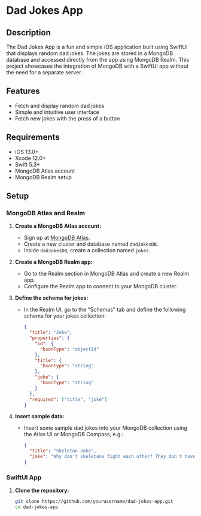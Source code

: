 # Dad Jokes App

## Description

The Dad Jokes App is a fun and simple iOS application built using SwiftUI that displays random dad jokes. The jokes are stored in a MongoDB database and accessed directly from the app using MongoDB Realm. This project showcases the integration of MongoDB with a SwiftUI app without the need for a separate server.

## Features

- Fetch and display random dad jokes
- Simple and intuitive user interface
- Fetch new jokes with the press of a button

## Requirements

- iOS 13.0+
- Xcode 12.0+
- Swift 5.3+
- MongoDB Atlas account
- MongoDB Realm setup

## Setup

### MongoDB Atlas and Realm

1. **Create a MongoDB Atlas account:**
   - Sign up at [MongoDB Atlas](https://www.mongodb.com/cloud/atlas).
   - Create a new cluster and database named `dadJokesDB`.
   - Inside `dadJokesDB`, create a collection named `jokes`.

2. **Create a MongoDB Realm app:**
   - Go to the Realm section in MongoDB Atlas and create a new Realm app.
   - Configure the Realm app to connect to your MongoDB cluster.

3. **Define the schema for jokes:**
   - In the Realm UI, go to the "Schemas" tab and define the following schema for your jokes collection:
     ```json
     {
       "title": "Joke",
       "properties": {
         "id": {
           "bsonType": "objectId"
         },
         "title": {
           "bsonType": "string"
         },
         "joke": {
           "bsonType": "string"
         }
       },
       "required": ["title", "joke"]
     }
     ```

4. **Insert sample data:**
   - Insert some sample dad jokes into your MongoDB collection using the Atlas UI or MongoDB Compass, e.g.:
     ```json
     {
       "title": "Skeleton Joke",
       "joke": "Why don't skeletons fight each other? They don't have the guts."
     }
     ```

### SwiftUI App

1. **Clone the repository:**
   ```sh
   git clone https://github.com/yourusername/dad-jokes-app.git
   cd dad-jokes-app
